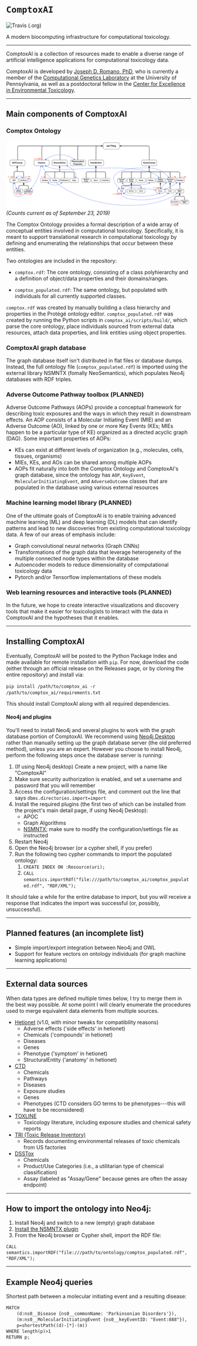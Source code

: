 # `ComptoxAI`

![Travis (.org)](https://img.shields.io/travis/JDRomano2/comptox_ai?style=flat-square)

A modern biocomputing infrastructure for computational toxicology.

- - -

ComptoxAI is a collection of resources made to enable a diverse range of artificial intelligence applications for computational toxicology data.

ComptoxAI is developed by [Joseph D. Romano, PhD](http://jdr.bio), who is currently a member of the [Computational Genetics Laboratory](http://epistasis.org) at the University of Pennsylvania, as well as a postdoctoral fellow in the [Center for Excellence in Environmental Toxicology](http://ceet.upenn.edu/).

- - -

## Main components of ComptoxAI

### Comptox Ontology

![Class hierarchy of Comptox Ontology and graph database individual counts](./doc/images/ontology.png)
_(Counts current as of September 23, 2019)_

The Comptox Ontology provides a formal description of a wide array of conceptual entities involved in computational toxicology. Specifically, it is meant to support translational research in computational toxicology by defining and enumerating the relationships that occur between these entities.

Two ontologies are included in the repository:

- `comptox.rdf`: The core ontology, consisting of a class polyhierarchy and a definition of object/data properties and their domains/ranges.

- `comptox_populated.rdf`: The same ontology, but populated with individuals for all currently supported classes.

`comptox.rdf` was created by manually building a class hierarchy and properties in the Protégé ontology editor. `comptox_populated.rdf` was created by running the Python scripts in `comptox_ai/scripts/build/`, which parse the core ontology, place individuals sourced from external data resources, attach data properties, and link entities using object properties.

### ComptoxAI graph database

The graph database itself isn't distributed in flat files or database dumps. Instead, the full ontology file (`comptox_populated.rdf`) is imported using the external library NSMNTX (fomally NeoSemantics), which populates Neo4j databases with RDF triples.

### Adverse Outcome Pathway toolbox (PLANNED)

Adverse Outcome Pathways (AOPs) provide a conceptual framework for describing toxic exposures and the ways in which they result in downstream effects. An AOP consists of a Molecular Initiating Event (MIE) and an Adverse Outcome (AO), linked by one or more Key Events (KEs; MIEs happen to be a particular type of KE) organized as a directed acyclic graph (DAG). Some important properties of AOPs:

- KEs can exist at different levels of organization (e.g., molecules, cells, tissues, organisms)
- MIEs, KEs, and AOs can be shared among multiple AOPs
- AOPs fit naturally into both the Comptox Ontology and ComptoxAI's graph database, since the ontology has `AOP`, `KeyEvent`, `MolecularInitiatingEvent`, and `AdverseOutcome` classes that are populated in the database using various external resources

### Machine learning model library (PLANNED)

One of the ultimate goals of ComptoxAI is to enable training advanced machine learning (ML) and deep learning (DL) models that can identify patterns and lead to new discoveries from existing computational toxicology data. A few of our areas of emphasis include:
- Graph convolutional neural networks (Graph CNNs)
- Transformations of the graph data that leverage heterogeneity of the multiple connected node types within the database
- Autoencoder models to reduce dimensionality of computational toxicology data
- Pytorch and/or Tensorflow implementations of these models

### Web learning resources and interactive tools (PLANNED)

In the future, we hope to create interactive visualizations and discovery tools that make it easier for toxicologists to interact with the data in ComptoxAI and the hypotheses that it enables.

- - -

## Installing ComptoxAI

Eventually, ComptoxAI will be posted to the Python Package Index and made available for remote installation with `pip`. For now, download the code (either through an official release on the Releases page, or by cloning the entire repository) and install via:

`pip install /path/to/comptox_ai -r /path/to/comptox_ai/requirements.txt`

This should install ComptoxAI along with all required dependencies.

#### Neo4j and plugins

You'll need to install Neo4j and several plugins to work with the graph database portion of ComptoxAI. We recommend using [Neo4j Desktop](https://neo4j.com/docs/operations-manual/current/installation/neo4j-desktop/) rather than manually setting up the graph database server (the old preferred method), unless you are an expert. However you choose to install Neo4j, perform the following steps once the database server is running:

1. (If using Neo4j desktop) Create a new project, with a name like "ComptoxAI"
2. Make sure security authorization is enabled, and set a username and password that you will remember
3. Access the configuration/settings file, and comment out the line that says `dbms.directories.import=import`
4. Install the required plugins (the first two of which can be installed from the project's main detail page, if using Neo4j Desktop):
    - APOC
    - Graph Algorithms
    - [NSMNTX](https://github.com/jbarrasa/neosemantics); make sure to modify the configuration/settings file as instructed
5. Restart Neo4j
6. Open the Neo4j browser (or a cypher shell, if you prefer)
7. Run the following two cypher commands to import the populated ontology:
    1. `CREATE INDEX ON :Resource(uri);`
    2. `CALL semantics.importRdf("file:///path/to/comptox_ai/comptox_populated.rdf", "RDF/XML");`

It should take a while for the entire database to import, but you will receive a response that indicates the import was successful (or, possibly, unsuccessful).

- - -

## Planned features (an incomplete list)

- Simple import/export integration between Neo4j and OWL
- Support for feature vectors on ontology individuals (for graph machine learning applications)

- - -

## External data sources

When data types are defined multiple times below, I try to merge them in the best way possible. At some point I will clearly enumerate the procedures used to merge equivalent data elements from multiple sources.

- [Hetionet](het.io) (v1.0, with minor tweaks for compatibility reasons)
  - Adverse effects ('side effects' in hetionet)
  - Chemicals ('compounds' in hetionet)
  - Diseases
  - Genes
  - Phenotype ('symptom' in hetionet)
  - StructuralEntity ('anatomy' in hetionet)
- [CTD](ctdbase.org)
  - Chemicals
  - Pathways
  - Diseases
  - Exposure studies
  - Genes
  - Phenotypes (CTD considers GO terms to be phenotypes---this will have to be reconsidered)
- [TOXLINE](https://toxnet.nlm.nih.gov/newtoxnet/toxline.htm)
  - Toxicology literature, including exposure studies and chemical safety reports
- [TRI (Toxic Release Inventory)](https://toxnet.nlm.nih.gov/newtoxnet/tri.htm)
  - Records documenting environmental releases of toxic chemicals from US factories
- [DSSTox](https://comptox.epa.gov/dashboard)
  - Chemicals
  - Product/Use Categories (i.e., a utilitarian type of chemical classification)
  - Assay (labeled as "Assay/Gene" because genes are often the assay endpoint)

- - -

## How to import the ontology into Neo4j:

1. Install Neo4j and switch to a new (empty) graph database
2. [Install the NSMNTX plugin](http://jbarrasa.github.io/neosemantics/#Install)
3. From the Neo4j browser or Cypher shell, import the RDF file:
```
CALL semantics.importRDF("file:///path/to/ontology/comptox_populated.rdf", "RDF/XML");
```

- - -

## Example Neo4j queries

Shortest path between a molecular initiating event and a resulting disease:
```
MATCH
	(d:ns0__Disease {ns0__commonName: 'Parkinsonian Disorders'}),
	(m:ns0__MolecularInitiatingEvent {ns0__keyEventID: "Event:888"}),
	p=shortestPath((d)-[*]-(m))
WHERE length(p)>1
RETURN p;
```